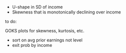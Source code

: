 * U-shape in SD of income 
* Skewness that is monotonically declining over income 

to do:

GOKS plots for skewness, kurtosis, etc.
* sort on avg prior earnings not level 
* exit prob by income 